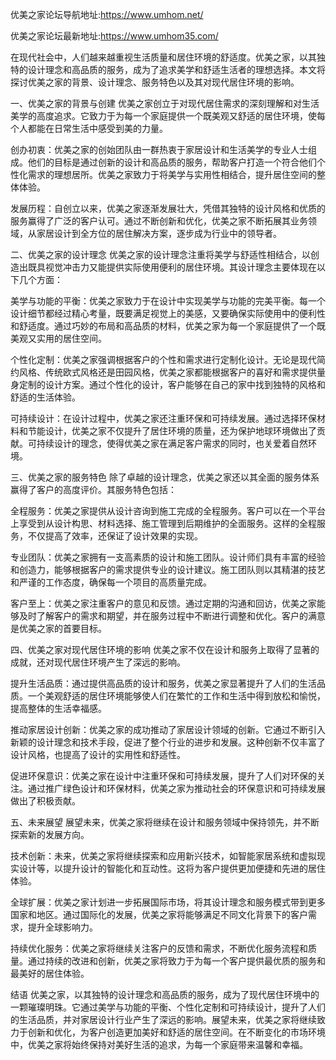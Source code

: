 优美之家论坛导航地址:https://www.umhom.net/

优美之家论坛最新地址:https://www.umhom35.com/

在现代社会中，人们越来越重视生活质量和居住环境的舒适度。优美之家，以其独特的设计理念和高品质的服务，成为了追求美学和舒适生活者的理想选择。本文将探讨优美之家的背景、设计理念、服务特色以及其对现代居住环境的影响。

一、优美之家的背景与创建
优美之家创立于对现代居住需求的深刻理解和对生活美学的高度追求。它致力于为每一个家庭提供一个既美观又舒适的居住环境，使每个人都能在日常生活中感受到美的力量。

创办初衷：优美之家的创始团队由一群热衷于家居设计和生活美学的专业人士组成。他们的目标是通过创新的设计和高品质的服务，帮助客户打造一个符合他们个性化需求的理想居所。优美之家致力于将美学与实用性相结合，提升居住空间的整体体验。

发展历程：自创立以来，优美之家逐渐发展壮大，凭借其独特的设计风格和优质的服务赢得了广泛的客户认可。通过不断创新和优化，优美之家不断拓展其业务领域，从家居设计到全方位的居住解决方案，逐步成为行业中的领导者。

二、优美之家的设计理念
优美之家的设计理念注重将美学与舒适性相结合，以创造出既具视觉冲击力又能提供实际使用便利的居住环境。其设计理念主要体现在以下几个方面：

美学与功能的平衡：优美之家致力于在设计中实现美学与功能的完美平衡。每一个设计细节都经过精心考量，既要满足视觉上的美感，又要确保实际使用中的便利性和舒适度。通过巧妙的布局和高品质的材料，优美之家为每一个家庭提供了一个既美观又实用的居住空间。

个性化定制：优美之家强调根据客户的个性和需求进行定制化设计。无论是现代简约风格、传统欧式风格还是田园风格，优美之家都能根据客户的喜好和需求提供量身定制的设计方案。通过个性化的设计，客户能够在自己的家中找到独特的风格和舒适的生活体验。

可持续设计：在设计过程中，优美之家还注重环保和可持续发展。通过选择环保材料和节能设计，优美之家不仅提升了居住环境的质量，还为保护地球环境做出了贡献。可持续设计的理念，使得优美之家在满足客户需求的同时，也关爱着自然环境。

三、优美之家的服务特色
除了卓越的设计理念，优美之家还以其全面的服务体系赢得了客户的高度评价。其服务特色包括：

全程服务：优美之家提供从设计咨询到施工完成的全程服务。客户可以在一个平台上享受到从设计构思、材料选择、施工管理到后期维护的全面服务。这样的全程服务，不仅提高了效率，还保证了设计效果的实现。

专业团队：优美之家拥有一支高素质的设计和施工团队。设计师们具有丰富的经验和创造力，能够根据客户的需求提供专业的设计建议。施工团队则以其精湛的技艺和严谨的工作态度，确保每一个项目的高质量完成。

客户至上：优美之家注重客户的意见和反馈。通过定期的沟通和回访，优美之家能够及时了解客户的需求和期望，并在服务过程中不断进行调整和优化。客户的满意是优美之家的首要目标。

四、优美之家对现代居住环境的影响
优美之家不仅在设计和服务上取得了显著的成就，还对现代居住环境产生了深远的影响。

提升生活品质：通过提供高品质的设计和服务，优美之家显著提升了人们的生活品质。一个美观舒适的居住环境能够使人们在繁忙的工作和生活中得到放松和愉悦，提高整体的生活幸福感。

推动家居设计创新：优美之家的成功推动了家居设计领域的创新。它通过不断引入新颖的设计理念和技术手段，促进了整个行业的进步和发展。这种创新不仅丰富了设计风格，也提高了设计的实用性和舒适性。

促进环保意识：优美之家在设计中注重环保和可持续发展，提升了人们对环保的关注。通过推广绿色设计和环保材料，优美之家为推动社会的环保意识和可持续发展做出了积极贡献。

五、未来展望
展望未来，优美之家将继续在设计和服务领域中保持领先，并不断探索新的发展方向。

技术创新：未来，优美之家将继续探索和应用新兴技术，如智能家居系统和虚拟现实设计等，以提升设计的智能化和互动性。这将为客户提供更加便捷和先进的居住体验。

全球扩展：优美之家计划进一步拓展国际市场，将其设计理念和服务模式带到更多国家和地区。通过国际化的发展，优美之家将能够满足不同文化背景下的客户需求，提升全球影响力。

持续优化服务：优美之家将继续关注客户的反馈和需求，不断优化服务流程和质量。通过持续的改进和创新，优美之家将致力于为每一个客户提供最优质的服务和最美好的居住体验。

结语
优美之家，以其独特的设计理念和高品质的服务，成为了现代居住环境中的一颗璀璨明珠。它通过美学与功能的平衡、个性化定制和可持续设计，提升了人们的生活品质，并对家居设计行业产生了深远的影响。展望未来，优美之家将继续致力于创新和优化，为客户创造更加美好和舒适的居住空间。在不断变化的市场环境中，优美之家将始终保持对美好生活的追求，为每一个家庭带来温馨和幸福。

